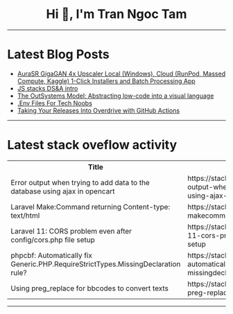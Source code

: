 <h1 align="center">Hi 👋, I'm Tran Ngoc Tam</h1>

---

# Latest Blog Posts 
<!-- BLOG-POST-LIST:START -->
- [AuraSR GigaGAN 4x Upscaler Local &lpar;Windows&rpar;, Cloud &lpar;RunPod, Massed Compute, Kaggle&rpar; 1-Click Installers and Batch Processing App](https://dev.to/furkangozukara/aurasr-gigagan-4x-upscaler-local-windows-cloud-runpod-massed-compute-kaggle-1-click-installers-and-batch-processing-app-ech)
- [JS stacks DS&amp;A intro](https://dev.to/cedsengine/js-stacks-dsa-intro-bl3)
- [The OutSystems Model: Abstracting low-code into a visual language](https://dev.to/outsystems/the-outsystems-model-abstracting-low-code-into-a-visual-language-498p)
- [.Env Files For Tech Noobs](https://dev.to/mohammed_kareem/env-files-for-tech-noobs-2g37)
- [Taking Your Releases Into Overdrive with GitHub Actions](https://dev.to/devsatasurion/taking-your-releases-into-overdrive-with-github-actions-3edj)
<!-- BLOG-POST-LIST:END -->

---

# Latest stack oveflow activity
<table>
  <tr><th>Title</th><th>Link</th></tr>
  <!-- STACKOVERFLOW:START --><tr><td>Error output when trying to add data to the database using ajax in opencart</td><td>https://stackoverflow.com/questions/78872711/error-output-when-trying-to-add-data-to-the-database-using-ajax-in-opencart</td></tr><tr><td>Laravel Make:Command returning Content-type: text/html</td><td>https://stackoverflow.com/questions/78872694/laravel-makecommand-returning-content-type-text-html</td></tr><tr><td>Laravel 11: CORS problem even after config/cors.php file setup</td><td>https://stackoverflow.com/questions/78872654/laravel-11-cors-problem-even-after-config-cors-php-file-setup</td></tr><tr><td>phpcbf: Automatically fix Generic.PHP.RequireStrictTypes.MissingDeclaration rule?</td><td>https://stackoverflow.com/questions/78872623/phpcbf-automatically-fix-generic-php-requirestricttypes-missingdeclaration-rule</td></tr><tr><td>Using preg_replace for bbcodes to convert texts</td><td>https://stackoverflow.com/questions/78872501/using-preg-replace-for-bbcodes-to-convert-texts</td></tr><!-- STACKOVERFLOW:END -->
</table>

---


